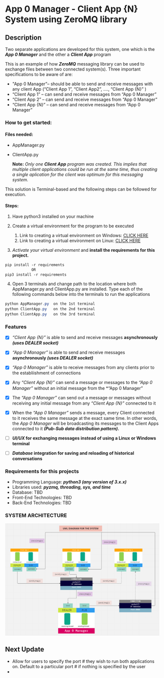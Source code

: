# App 0 Manager - Client App {N} System using ZeroMQ library

## Description
Two separate applications are developed for this system, one which is the ***App 0 Manager*** and the other a ***Client App*** program

This is an example of how ***ZeroMQ*** messaging library can be used to exchange files between two connected system(s). Three important specifications to be aware of are:

* "App 0 Manager”– should be able to send and receive messages with any client App (“Client App 1”, “Client App2”, ...., “Client App {N}” )
* “Client App 1” – can send and receive messages from “App 0 Manager”
* “Client App 2” – can send and receive messages from “App 0 Manager”
* “Client App {N}” – can send and receive messages from “App 0 Manager”

### How to get started:
#### Files needed:
  * AppManager.py
  * ClientApp.py

      **Note:** *Only one **Client App** program was created. This implies that multiple client applications could be run at the same time, thus creating a single aplication for the client was optimum for this messaging system.*

  This solution is Terminal-based and the following steps can be followed for execution.

  #### Steps:
  1. Have python3 installed on your machine
  2. Create a virtual environment for the program to be executed
      1. Link to creating a virtual environment on Windows: [CLICK HERE](https://linuxhint.com/python-requirements-txt-file/ "Windows link")
      2. Link to creating a virtual environment on Linux: [CLICK HERE](https://mothergeo-py.readthedocs.io/en/latest/development/how-to/venv.html "Linux link")

  3. *Activate your virtual environment* and **install the requirements for this project.** 
  ```
  pip install -r requirements
              OR
  pip3 install -r requirements
  ```
  4. Open 3 terminals and change path to the location where both AppManager.py and ClientApp.py are installed. Type each of the following commands below into the terminals to run the applications
  ```powershell 
  python AppManager.py  on the 1st terminal
  python ClientApp.py   on the 2nd terminal
  python ClientApp.py   on the 3rd terminal
  ```


### Features
- [x] *“Client App {N}”* is able to send and receive messages **asynchronously *(uses DEALER socket)***
- [x] *“App 0 Manager”* is able to send and receive messages __asynchronously *(uses DEALER socket)*__
- [x] *“App 0 Manager”* is able to receive messages from any clients prior to the establiishment of connections
- [x] Any *“Client App {N}”* can send a message or messages to the *“App 0 Manager”* without an initial message from the *“App 0 Manager”
- [x] The *“App 0 Manager”* can send out a message or messages without receiving any initial message from any *“Client App {N}”* connected to it
- [x] When the *“App 0 Manager”* sends a message, every Client connected to it receives the same message at the exact same time. In other words, the *App 0 Manager* will be broadcasting its messages to the Client Apps connected to it ***(Pub-Sub data distribution pattern).***
- [ ] ***UI/UX* for exchanging messages instead of using a Linux or Windows terminal**
- [ ] ***Database* integration for saving and reloading of historical conversations**


### Requirements for this projects
  * Programming Language: ***python3 (any version of 3.x.x)***
  * Libraries used: ***pyzmq, threading, sys, and time***
  * Database: TBD
  * Front-End Technologies: TBD 
  * Back-End Technologies: TBD

### SYSTEM ARCHITECTURE
![SYSTEM ARCHITECTURE](UML_Diagram.PNG "UML screenshot")


## Next Update
* Allow for users to specify the port # they wish to run both applications on. Default to a particular port # if nothing is specified by the user
* 